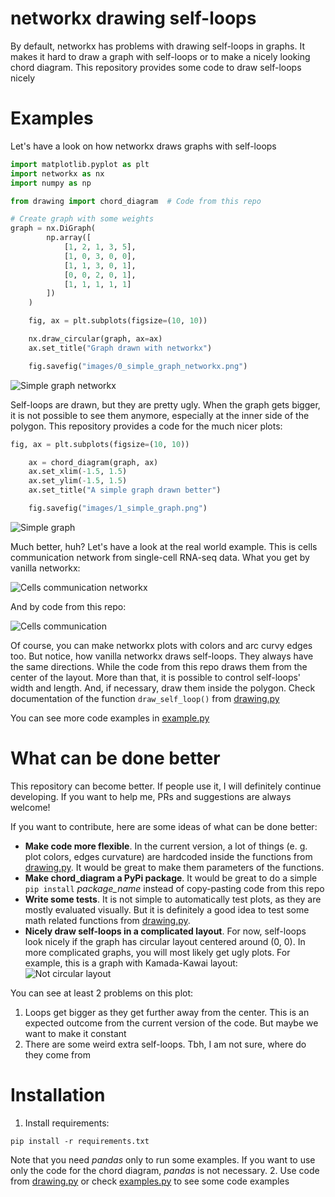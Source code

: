 # networkx drawing self-loops
By default, networkx has problems with drawing self-loops in graphs. It makes it hard to draw a graph with self-loops or to make a nicely looking chord diagram. This repository provides some code to draw self-loops nicely

# Examples

Let's have a look on how networkx draws graphs with self-loops

```python
import matplotlib.pyplot as plt
import networkx as nx
import numpy as np 

from drawing import chord_diagram  # Code from this repo

# Create graph with some weights
graph = nx.DiGraph(
        np.array([
            [1, 2, 1, 3, 5],
            [1, 0, 3, 0, 0],
            [1, 1, 3, 0, 1],
            [0, 0, 2, 0, 1],
            [1, 1, 1, 1, 1]
        ])
    )

    fig, ax = plt.subplots(figsize=(10, 10))

    nx.draw_circular(graph, ax=ax)
    ax.set_title("Graph drawn with networkx")

    fig.savefig("images/0_simple_graph_networkx.png")
```

![Simple graph networkx](images/0_simple_graph_networkx.png)

Self-loops are drawn, but they are pretty ugly. When the graph gets bigger, it is not possible to see them anymore, especially at the inner side of the polygon. This repository provides a code for the much nicer plots:

```python
fig, ax = plt.subplots(figsize=(10, 10))

    ax = chord_diagram(graph, ax)
    ax.set_xlim(-1.5, 1.5)
    ax.set_ylim(-1.5, 1.5)
    ax.set_title("A simple graph drawn better")

    fig.savefig("images/1_simple_graph.png")
```

![Simple graph](images/1_simple_graph.png)

Much better, huh? Let's have a look at the real world example. This is cells communication network from single-cell RNA-seq data. What you get by vanilla networkx:

![Cells communication networkx](images/3_nx_cells_network.png)

And by code from this repo:

![Cells communication](images/2_cells_network.png)

Of course, you can make networkx plots with colors and arc curvy edges too. But notice, how vanilla networkx draws self-loops. They always have the same directions. While the code from this repo draws them from the center of the layout. More than that, it is possible to control self-loops' width and length. And, if necessary, draw them inside the polygon. Check documentation of the function `draw_self_loop()` from [drawing.py](drawing.py)

You can see more code examples in [example.py](example.py)

# What can be done better
This repository can become better. If people use it, I will definitely continue developing. If you want to help me, PRs and suggestions are always welcome! 

If you want to contribute, here are some ideas of what can be done better:
* **Make code more flexible**. In the current version, a lot of things (e. g. plot colors, edges curvature) are hardcoded inside the functions from [drawing.py](drawing.py). It would be great to make them parameters of the functions.
* **Make chord_diagram a PyPi package**. It would be great to do a simple `pip install` *package_name* instead of copy-pasting code from this repo
* **Write some tests**. It is not simple to automatically test plots, as they are mostly evaluated visually. But it is definitely a good idea to test some math related functions from [drawing.py](drawing.py).  
* **Nicely draw self-loops in a complicated layout**. For now, self-loops look nicely if the graph has circular layout centered around (0, 0). In more complicated graphs, you will most likely get ugly plots. For example, this is a graph with Kamada-Kawai layout:
![Not circular layout](images/4_not_circular_layout.png)

You can see at least 2 problems on this plot:
1. Loops get bigger as they get further away from the center. This is an expected outcome from the current version of the code. But maybe we want to make it constant
2. There are some weird extra self-loops. Tbh, I am not sure, where do they come from

# Installation
1. Install requirements:

```pip install -r requirements.txt```

Note that you need *pandas* only to run some examples. If you want to use only the code for the chord diagram, *pandas* is not necessary.
2. Use code from [drawing.py](drawing.py) or check [examples.py](examples.py) to see some code examples
